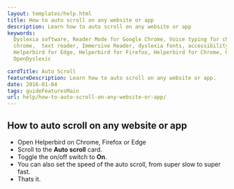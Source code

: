 ```yaml
---
layout: templates/help.html
title: How to auto scroll on any website or app
description: Learn how to auto scroll on any website or app
keywords:
  Dyslexia software, Reader Mode for Google Chrome, Voice typing for chrome, Text to speech for
  chrome,  text reader, Immersive Reader, dyslexia fonts, accessibility software, dyslexia software,
  Helperbird for Edge, Helperbird for Firefox, Helperbird for Chrome, Opendyslexic for Chrome,
  OpenDyslexic

cardTitle: Auto Scroll
featureDescription: Learn how to auto scroll on any website or app.
date: 2016-01-04
tags: guideFeaturesMain
url: help/how-to-auto-scroll-on-any-website-or-app/
---
```


## How to auto scroll on any website or app

- Open Helperbird on Chrome, Firefox or Edge
- Scroll to the **Auto scroll** card.
- Toggle the on/off switch to **On**.
- You can also set the speed of the auto scroll, from super slow to super fast.
- Thats it.

